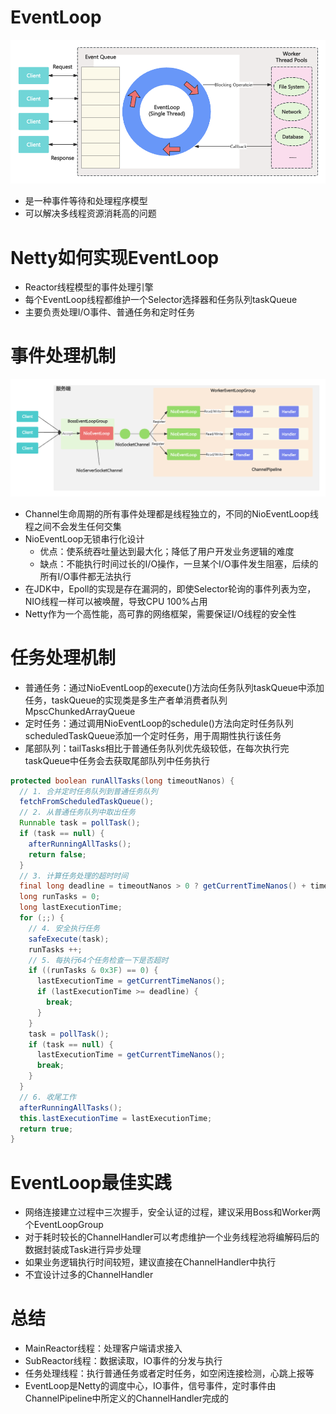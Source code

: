 # EventLoop

![](./images/EventLoop.png)

- 是一种事件等待和处理程序模型
- 可以解决多线程资源消耗高的问题

# Netty如何实现EventLoop

- Reactor线程模型的事件处理引擎
- 每个EventLoop线程都维护一个Selector选择器和任务队列taskQueue
- 主要负责处理I/O事件、普通任务和定时任务

# 事件处理机制

![](./images/事件处理机制.png)

- Channel生命周期的所有事件处理都是线程独立的，不同的NioEventLoop线程之间不会发生任何交集
- NioEventLoop无锁串行化设计
  - 优点：使系统吞吐量达到最大化；降低了用户开发业务逻辑的难度
  - 缺点：不能执行时间过长的I/O操作，一旦某个I/O事件发生阻塞，后续的所有I/O事件都无法执行
- 在JDK中，Epoll的实现是存在漏洞的，即使Selector轮询的事件列表为空，NIO线程一样可以被唤醒，导致CPU 100%占用
- Netty作为一个高性能，高可靠的网络框架，需要保证I/O线程的安全性

# 任务处理机制

- 普通任务：通过NioEventLoop的execute()方法向任务队列taskQueue中添加任务，taskQueue的实现类是多生产者单消费者队列MpscChunkedArrayQueue
- 定时任务：通过调用NioEventLoop的schedule()方法向定时任务队列scheduledTaskQueue添加一个定时任务，用于周期性执行该任务
- 尾部队列：tailTasks相比于普通任务队列优先级较低，在每次执行完taskQueue中任务会去获取尾部队列中任务执行

```java
protected boolean runAllTasks(long timeoutNanos) {
  // 1. 合并定时任务队列到普通任务队列
  fetchFromScheduledTaskQueue();
  // 2. 从普通任务队列中取出任务
  Runnable task = pollTask();
  if (task == null) {
    afterRunningAllTasks();
    return false;
  }
  // 3. 计算任务处理的超时时间
  final long deadline = timeoutNanos > 0 ? getCurrentTimeNanos() + timeoutNanos : 0;
  long runTasks = 0;
  long lastExecutionTime;
  for (;;) {
    // 4. 安全执行任务
    safeExecute(task);
    runTasks ++;
    // 5. 每执行64个任务检查一下是否超时
    if ((runTasks & 0x3F) == 0) {
      lastExecutionTime = getCurrentTimeNanos();
      if (lastExecutionTime >= deadline) {
        break;
      }
    }
    task = pollTask();
    if (task == null) {
      lastExecutionTime = getCurrentTimeNanos();
      break;
    }
  }
  // 6. 收尾工作
  afterRunningAllTasks();
  this.lastExecutionTime = lastExecutionTime;
  return true;
}
```

# EventLoop最佳实践

- 网络连接建立过程中三次握手，安全认证的过程，建议采用Boss和Worker两个EventLoopGroup
- 对于耗时较长的ChannelHandler可以考虑维护一个业务线程池将编解码后的数据封装成Task进行异步处理
- 如果业务逻辑执行时间较短，建议直接在ChannelHandler中执行
- 不宜设计过多的ChannelHandler

# 总结

- MainReactor线程：处理客户端请求接入
- SubReactor线程：数据读取，IO事件的分发与执行
- 任务处理线程：执行普通任务或者定时任务，如空闲连接检测，心跳上报等
- EventLoop是Netty的调度中心，IO事件，信号事件，定时事件由ChannelPipeline中所定义的ChannelHandler完成的